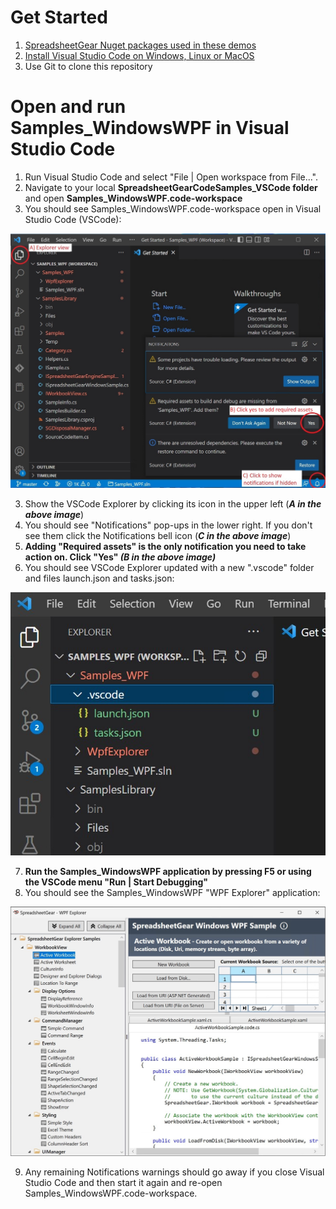 # Get Started #
  1. [SpreadsheetGear Nuget packages used in these demos](https://github.com/tracktownsoftware/SpreadsheetGearCodeSamples_VSCode#get-started)
  2. [Install Visual Studio Code on Windows, Linux or MacOS](https://github.com/tracktownsoftware/SpreadsheetGearCodeSamples_VSCode#visual-studio-code-installation)
  3. Use Git to clone this repository

# Open and run Samples_WindowsWPF in Visual Studio Code #
1. Run Visual Studio Code and select "File | Open workspace from File...".
2. Navigate to your local **SpreadsheetGearCodeSamples_VSCode folder** and open **Samples_WindowsWPF.code-workspace**
3. You should see Samples_WindowsWPF.code-workspace open in Visual Studio Code (VSCode):

![Image](images/WPFCodeSamplesFirstOpen_v3.jpg)

3. Show the VSCode Explorer by clicking its icon in the upper left (***A in the above image***)
4. You should see "Notifications" pop-ups in the lower right. If you don't see them click the Notifications bell icon (***C in the above image***)
5. **Adding "Required assets" is the only notification you need to take action on. Click "Yes" *(B in the above image)***
6. You should see VSCode Explorer updated with a new ".vscode" folder and files launch.json and tasks.json:
 
![Image](images/WPFCodeExplorerUpdated.jpg)

7. **Run the Samples_WindowsWPF application by pressing F5 or using the VSCode menu "Run | Start Debugging"**
8. You should see the Samples_WindowsWPF "WPF Explorer" application:

![Image](images/WPFCodeSamplesExplorer_v2.jpg)

9. Any remaining Notifications warnings should go away if you close Visual Studio Code and then start it again and re-open Samples_WindowsWPF.code-workspace.
